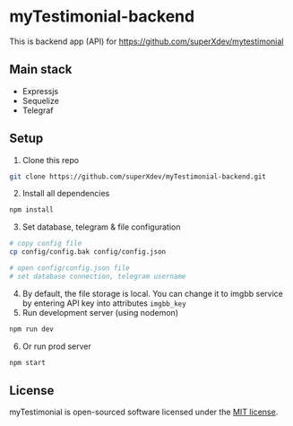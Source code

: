 # myTestimonial-backend
This is backend app (API) for https://github.com/superXdev/mytestimonial

## Main stack
- Expressjs
- Sequelize
- Telegraf

## Setup
1. Clone this repo
```sh
git clone https://github.com/superXdev/myTestimonial-backend.git
```

2. Install all dependencies
```sh
npm install
```

3. Set database, telegram & file configuration
```sh
# copy config file
cp config/config.bak config/config.json

# open config/config.json file
# set database connection, telegram username
```

4. By default, the file storage is local. You can change it to imgbb service by entering API key into attributes `imgbb_key`
5. Run development server (using nodemon)
```sh
npm run dev
```

6. Or run prod server
```sh
npm start
```

## License

myTestimonial is open-sourced software licensed under the [MIT license](https://opensource.org/licenses/MIT).